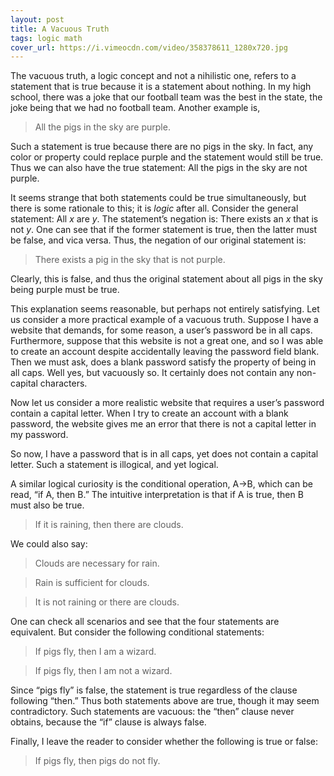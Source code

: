 ```yaml
---
layout: post
title: A Vacuous Truth
tags: logic math
cover_url: https://i.vimeocdn.com/video/358378611_1280x720.jpg
---
```


The vacuous truth, a logic concept and not a nihilistic one, refers to a statement that is true because it is a statement about nothing. In my high school, there was a joke that our football team was the best in the state, the joke being that we had no football team. Another example is,

> All the pigs in the sky are purple.

Such a statement is true because there are no pigs in the sky. In fact, any color or property could replace purple and the statement would still be true. Thus we can also have the true statement: All the pigs in the sky are not purple.

It seems strange that both statements could be true simultaneously, but there is some rationale to this; it is *logic* after all. Consider the general statement: All *x* are *y*. The statement’s negation is: There exists an *x* that is not *y*. One can see that if the former statement is true, then the latter must be false, and vica versa. Thus, the negation of our original statement is:

> There exists a pig in the sky that is not purple.

Clearly, this is false, and thus the original statement about all pigs in the sky being purple must be true.

This explanation seems reasonable, but perhaps not entirely satisfying. Let us consider a more practical example of a vacuous truth. Suppose I have a website that demands, for some reason, a user’s password be in all caps. Furthermore, suppose that this website is not a great one, and so I was able to create an account despite accidentally leaving the password field blank. Then we must ask, does a blank password satisfy the property of being in all caps. Well yes, but vacuously so. It certainly does not contain any non-capital characters.

Now let us consider a more realistic website that requires a user’s password contain a capital letter. When I try to create an account with a blank password, the website gives me an error that there is not a capital letter in my password.

So now, I have a password that is in all caps, yet does not contain a capital letter. Such a statement is illogical, and yet logical.

A similar logical curiosity is the conditional operation, A→B, which can be read, “if A, then B.” The intuitive interpretation is that if A is true, then B must also be true.

> If it is raining, then there are clouds.

We could also say:
> Clouds are necessary for rain.

> Rain is sufficient for clouds.

> It is not raining or there are clouds.

One can check all scenarios and see that the four statements are equivalent.
But consider the following conditional statements:

> If pigs fly, then I am a wizard.

> If pigs fly, then I am not a wizard.

Since “pigs fly” is false, the statement is true regardless of the clause following “then.” Thus both statements above are true, though it may seem contradictory. Such statements are vacuous: the “then” clause never obtains, because the “if” clause is always false.

Finally, I leave the reader to consider whether the following is true or false:

> If pigs fly, then pigs do not fly.
